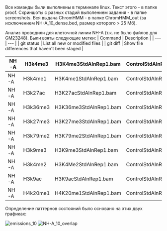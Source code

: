 Все команды были выполнены в терминале linux. Текст этого - в папке proof. Скриншоты с разных стадий выполением задания - в папке screenshots. Вся выдача ChromHMM - в папке ChromHMM_out (за исключением NH-A_10_dense.bed, размер которого > 25 Мб).

Анализ проводили для клеточной линии NH-A (т.к. не было файлов для GM23248). Были взяты следующие метки:
| Command | Description |
| --- | --- |
| git status | List all new or modified files |
| git diff | Show file differences that haven't been staged |

|NH-A|H3k4me3|H3K4me3StdAlnRep1.bam|ControlStdAlnRep1.bam|
|---|---|---|---| 
|NH-A|H3k4me1|H3K4me1StdAlnRep1.bam|ControlStdAlnRep1.bam|
|NH-A|H3k27ac|H3K27acStdAlnRep1.bam|ControlStdAlnRep1.bam|
|NH-A|H3k36me3|H3K36me3StdAlnRep1.bam|ControlStdAlnRep1.bam|
|NH-A|H3k27me3|H3K27me3StdAlnRep1.bam|ControlStdAlnRep1.bam|
|NH-A|H3k79me2|H3K79me2StdAlnRep1.bam|ControlStdAlnRep1.bam|
|NH-A|H3k9me3|H3K9me3StdAlnRep1.bam|ControlStdAlnRep1.bam|
|NH-A|H3k4me2|H3K4Me2StdAlnRep1.bam|ControlStdAlnRep1.bam|
|NH-A|H3k9ac|H3K9acStdAlnRep1.bam|ControlStdAlnRep1.bam|
|NH-A|H4k20me1|H4K20me1StdAlnRep1.bam|ControlStdAlnRep1.bam|

Определение паттернов состояний было основано на этих двух графиках:

![emissions_10](https://user-images.githubusercontent.com/60808642/161118736-35671ce5-560e-439a-b603-3a98419fbecc.png)
![NH-A_10_overlap](https://user-images.githubusercontent.com/60808642/161118743-e85be7c5-8053-42ee-a79f-d21066e7840d.png)
